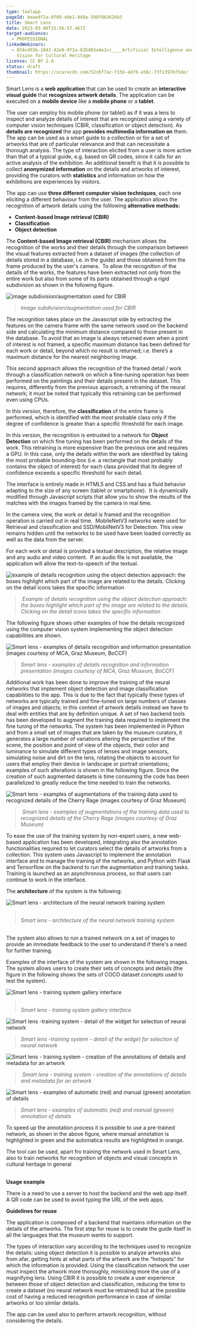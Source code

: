 ```yaml
---
type: toolapp
pageId: beae4f2a-8f09-4de1-949a-398f8b3626b3
title: Smart Lens
date: 2023-03-06T15:56:57.467Z
target-audience:
  - PROFESSIONAL
linkedWebinars:
  - 034cd93b-1043-42e9-9f2a-835d03a4e1cc____Artificial Intelligence and Computer
    Vision for Cultural Heritage
license: CC BY 2.0
status: draft
thumbnail: https://ucarecdn.com/52c6f7ac-f15b-4d79-a56c-73f1397bf5de/
---
```

Smart Lens is a **web application** that can be used to create an **interactive visual guide** that **recognizes artwork details**. The application can be executed on a **mobile device** like a **mobile phone** or a **tablet**. 

The user can employ his mobile phone (or tablet) as if it was a lens to inspect and analyze details of interest that are recognized using a variety of computer vision techniques (CBIR, classification or object detection). As **details are recognized** the app **provides multimedia information on** them. The app can be used as a smart guide to a collection or for a set of artworks that are of particular relevance and that can necessitate a thorough analysis. The type of interaction elicited from a user is more active than that of a typical guide, e.g. based on QR codes, since it calls for an active analysis of the exhibition. An additional benefit is that it is possible to collect **anonymized information** on the details and artworks of interest, providing the curators with **statistics** and information on how the exhibitions are experiences by visitors. 

The app can use **three different computer vision techniques**, each one eliciting a different behaviour from the user. The application allows the recognition of artwork details using the folllowing  **alternative methods:** 

* **Content-based Image retrieval (CBIR)** 
* **Classification** 
* **Object detection** 

The **Content-based Image retrieval (CBIR)** mechanism allows the recognition of the works and their details through the comparison between the visual features extracted from a dataset of images (the collection of details stored in a database, i.e. in the guide) and those obtained from the frame produced by the user's camera.  To allow the recognition of the details of the works, the features have been extracted not only from the entire work but also from some of its parts obtained through a rigid subdivision as shown in the following figure.

![image subdivision/augmentation used for CBIR ](https://ucarecdn.com/8893d914-6f5c-43be-9ee7-2260c65ea995/ "image subdivision/augmentation used for CBIR ")

> *Image subdivision/augmentation used for CBIR*

The recognition takes place on the Javascript side by extracting the features on the camera frame with the same network used on the backend side and calculating the minimum distance compared to those present in the database. To avoid that an image is always returned even when a point of interest is not framed, a specific maximum distance has been defined for each work or detail, beyond which no result is returned; i.e. there’s a maximum distance for the nearest neighboring image. 

This second approach allows the recognition of the framed detail / work through a classification network on which a fine-tuning operation has been performed on the paintings and their details present in the dataset. This requires, differently from the previous approach, a retraining of the neural network; it must be noted that typically this retraining can be performed even using CPUs. 

In this version, therefore, the **classification** of the entire frame is performed, which is identified with the most probable class only if the degree of confidence is greater than a specific threshold for each image. 

In this version, the recognition is entrusted to a network for **Object Detection** on which fine tuning has been performed on the details of the work. This retraining is more expensive than the previous one and requires a GPU. In this case, only the details within the work are identified by taking the most probable bounding-box (i.e. a rectangle that most probably contains the object of interest) for each class provided that its degree of confidence exceeds a specific threshold for each detail. 

The interface is entirely made in HTML5 and CSS and has a fluid behavior adapting to the size of any screen (tablet or smartphone).  It is dynamically modified through Javascript scripts that allow you to show the results of the matches with the images framed by the camera in real time. 

In the camera view, the work or detail is framed and the recognition operation is carried out in real time.  MobileNetV3 networks were used for Retrieval and classification and SSD/MobilNetV3 for Detection. This view remains hidden until the networks to be used have been loaded correctly as well as the data from the server. 

For each work or detail is provided a textual description, the relative image and any audio and video content.  If an audio file is not available, the application will allow the text-to-speech of the textual.

![ example of details recognition using the object detection approach: the boxes highlight which part of the image are related to the details. Clicking on the detail icons takes the specific information](https://ucarecdn.com/cd3b0ef9-2290-4ee4-b779-883dac74db37/ " example of details recognition using the object detection approach: the boxes highlight which part of the image are related to the details. Clicking on the detail icons takes the specific information")

>  *Example of details recognition using the object detection approach: the boxes highlight which part of the image are related to the details. Clicking on the detail icons takes the specific information*

The following figure shows other examples of how the details recognized using the computer vision system implementing the object detection capabilities are shown.

![Smart lens - examples of details recognition and information presentation (images courtesy of MCA, Graz Museum, BoCCF)](https://ucarecdn.com/017ced9e-adbd-4350-8b87-32a168d27b30/ "Smart lens - examples of details recognition and information presentation (images courtesy of MCA, Graz Museum, BoCCF)")

> *Smart lens - examples of details recognition and information presentation (images courtesy of MCA, Graz Museum, BoCCF)*

Additional work has been done to improve the training of the neural networks that implement object detection and image classification capabilities to the app. This is due to the fact that typically these types of networks are typically trained and fine-tuned on large numbers of classes of images and objects; in this context of artwork details instead we have to deal with entities that are by definition unique. A set of two backend tools has been developed to augment the training data required to implement the fine tuning of the networks. The system has been implemented in Python and from a small set of images that are taken by the museum curators, it generates a large number of variations altering the perspective of the scene, the position and point of view of the objects, their color and luminance to simulate different types of lenses and image sensors, simulating noise and dirt on the lens, rotating the objects to account for users that employ their device in landscape or portrait orientations; examples of such alterations is shown in the following figure. Since the creation of such augmented datasets is time consuming the code has been parallelized to greatly reduce the time needed to train the networks.

![ Smart lens - examples of augmentations of the training data used to recognized details of the Cherry Rage (images courtesy of Graz Museum)](https://ucarecdn.com/e67a915c-ad60-4a95-916f-cbfdb6340c86/ " Smart lens - examples of augmentations of the training data used to recognized details of the Cherry Rage (images courtesy of Graz Museum)")

>  *Smart lens - examples of augmentations of the training data used to recognized details of the Cherry Rage (images courtesy of Graz Museum)*

To ease the use of the training system by non-expert users, a new web-based application has been developed, integrating also the annotation functionalities required to let curators select the details of artworks from a collection. This system uses Javascript to implement the annotation interface and to manage the training of the networks, and Python with Flask and Tensorflow on the backend to run the augmentation and training tasks. Training is launched as an asynchronous process, so that users can continue to work in the interface.

The **architecture** of the system is the following:

![Smart lens - architecture of the neural network training system](https://ucarecdn.com/41aebc63-b8c3-4907-9c0d-098ed7a95cb9/ "Smart lens - architecture of the neural network training system")

> \
> *Smart lens - architecture of the neural network training system*

\
The system also allows to run a trained network on a set of images to provide an immediate feedback to the user to understand if there's a need for further training.

Examples of the interface of the system are shown in the following images. The system allows users to create their sets of concepts and details (the figure in the following shows the sets of COCO dataset concepts used to test the system).

![Smart lens - training system gallery interface](https://ucarecdn.com/4ec0b013-79fe-4788-81ab-2c25ed9b924a/ "Smart lens - training system gallery interface")

> \
> *Smart lens - training system gallery interface*

![Smart lens -training system - detail of the widget for selection of neural network](https://ucarecdn.com/248be84e-b2e5-4669-9171-73bfa68986b0/ "Smart lens -training system - detail of the widget for selection of neural network")

> *Smart lens -training system - detail of the widget for selection of neural network*

![ Smart lens - training system - creation of the annotations of details and metadata for an artwork](https://ucarecdn.com/4b097976-ac53-4d09-b888-e0dcfc91c53a/ " Smart lens - training system - creation of the annotations of details and metadata for an artwork")

>  *Smart lens - training system - creation of the annotations of details and metadata for an artwork*

![Smart lens - examples of automatic (red) and manual (greeen) annotation of details](https://ucarecdn.com/770ed318-ebe5-4699-91ae-3263625b062c/ "Smart lens - examples of automatic (red) and manual (greeen) annotation of details")

> *Smart lens - examples of automatic (red) and manual (greeen) annotation of details*

To speed up the annotation process it is possible to use a pre-trained network, as shown in the above figure, where manual annotation is highlighted in green and the automatica results are highlighted in orange.

The tool can be used, apart fro training the network used in Smart Lens, also to train networks for recognition of objects and visual concepts in cultural heritage in general

**\
Usage example** 

There is a need to use a server to host the backend and the web app itself. A QR code can be used to avoid typing the URL of the web apps. 

 **Guidelines for reuse** 

The application is composed of a backend that maintains information on the details of the artworks. The first step for reuse is to create the guide itself in all the languages that the museum wants to support. 

The types of interaction vary according to the techniques used to recognize the details: using object detection it is possible to analyze artworks also from afar, getting hints at what parts of the artwork are the “hotspots” for which the information is provided. Using the classification network the user must inspect the artwork more thoroughly, mimicking more the use of a magnifying lens. Using CBIR it is possible to create a user experience between those of object detection and classification, reducing the time to create a dataset (no neural network must be retrained) but at the possible cost of having a reduced recognition performance in case of similar artworks or too similar details. 

The app can be used also to perform artwork recognition, without considering the details.